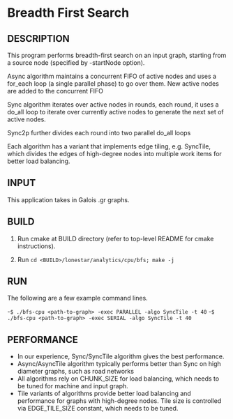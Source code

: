Breadth First Search
================================================================================

DESCRIPTION 
--------------------------------------------------------------------------------

This program performs breadth-first search on an input graph, starting from a
source node (specified by -startNode option). 

Async algorithm maintains a concurrent FIFO of active nodes and uses a
for_each loop (a single parallel phase) to go over them. New active nodes are
added to the concurrent FIFO

Sync algorithm iterates over active nodes in rounds, each round, it uses a
do_all loop to iterate over currently active nodes to generate the next set of
active nodes. 

Sync2p further divides each round into two parallel do_all loops

Each algorithm has a variant that implements edge tiling, e.g. SyncTile, which
divides the edges of high-degree nodes into multiple work items for better
load balancing. 

INPUT
--------------------------------------------------------------------------------

This application takes in Galois .gr graphs.

BUILD
--------------------------------------------------------------------------------

1. Run cmake at BUILD directory (refer to top-level README for cmake instructions).

2. Run `cd <BUILD>/lonestar/analytics/cpu/bfs; make -j`

RUN
--------------------------------------------------------------------------------

The following are a few example command lines.

-`$ ./bfs-cpu <path-to-graph> -exec PARALLEL -algo SyncTile -t 40`
-`$ ./bfs-cpu <path-to-graph> -exec SERIAL -algo SyncTile -t 40`

PERFORMANCE  
--------------------------------------------------------------------------------

* In our experience, Sync/SyncTile algorithm gives the best performance.
* Async/AsyncTile algorithm typically performs better than Sync on high diameter
  graphs, such as road networks
* All algorithms rely on CHUNK_SIZE for load balancing, which needs to be
  tuned for machine and input graph. 
* Tile variants of algorithms provide better load balancing and performance
  for graphs with high-degree nodes. Tile size is controlled via
  EDGE_TILE_SIZE constant, which needs to be tuned. 
